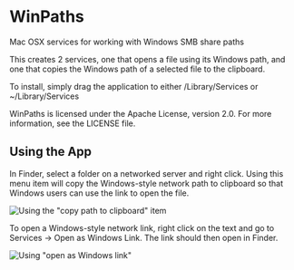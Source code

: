 WinPaths
========

Mac OSX services for working with Windows SMB share paths

This creates 2 services, one that opens a file using its Windows path, and one that copies the Windows path of a selected file to the clipboard.

To install, simply drag the application to either /Library/Services or ~/Library/Services

WinPaths is licensed under the Apache License, version 2.0.  For more information, see the LICENSE file.

Using the App
-------------
In Finder, select a folder on a networked server and right click.  Using this menu item will copy the Windows-style network path to clipboard so that Windows users can use the link to open the file.

![Using the "copy path to clipboard" item](https://user-images.githubusercontent.com/2175841/40635213-79506370-62e8-11e8-9693-e35eb478282f.png)

To open a Windows-style network link, right click on the text and go to Services -> Open as Windows Link.  The link should then open in Finder.

![Using "open as Windows link"](https://user-images.githubusercontent.com/2175841/40635461-a8ffb4c6-62e9-11e8-9ad4-b3c31aa0cc3a.png)
